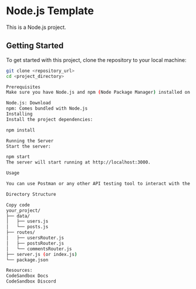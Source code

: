 # Node.js Template

This is a Node.js project.

## Getting Started

To get started with this project, clone the repository to your local machine:

```bash
git clone <repository_url>
cd <project_directory>

Prerequisites
Make sure you have Node.js and npm (Node Package Manager) installed on your machine.

Node.js: Download
npm: Comes bundled with Node.js
Installing
Install the project dependencies:

npm install

Running the Server
Start the server:

npm start
The server will start running at http://localhost:3000.

Usage

You can use Postman or any other API testing tool to interact with the endpoints exposed by the server.

Directory Structure

Copy code
your_project/
├── data/
│   ├── users.js
│   └── posts.js
├── routes/
│   ├── usersRouter.js
│   ├── postsRouter.js
│   └── commentsRouter.js
├── server.js (or index.js)
└── package.json

Resources:
CodeSandbox Docs
CodeSandbox Discord
